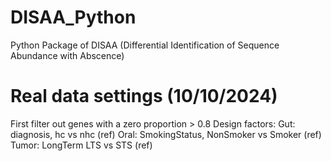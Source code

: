 # DISAA_Python
Python Package of DISAA (Differential Identification of Sequence Abundance with Abscence)

# Real data settings (10/10/2024)
First filter out genes with a zero proportion > 0.8
Design factors:
    Gut: diagnosis, hc vs nhc (ref)
    Oral: SmokingStatus, NonSmoker vs Smoker (ref)
    Tumor: LongTerm LTS vs STS (ref)
